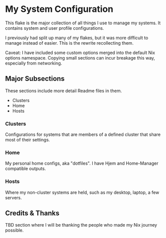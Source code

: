# My System Configuration

This flake is the major collection of all things I use to manage my systems.  It contains system and user profile configurations.

I previously had split up many of my flakes, but it was more difficult to manage instead of easier.  This is the rewrite recollecting them.

Caveat: I have included some custom options merged into the default Nix options namespace.  Copying small sections can incur breakage this way, especially from networking.

## Major Subsections

These sections include more detail Readme files in them.

* Clusters
* Home
* Hosts

### Clusters

Configurations for systems that are members of a defined cluster that share most of their settings.

### Home

My personal home configs, aka "dotfiles".  I have Hjem and Home-Manager compatible outputs.

### Hosts

Where my non-cluster systems are held, such as my desktop, laptop, a few servers.

## Credits & Thanks

TBD section where I will be thanking the people who made my Nix journey possible.
